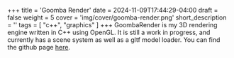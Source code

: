 +++
title = 'Goomba Render'
date = 2024-11-09T17:44:29-04:00
draft = false
weight = 5
cover = 'img/cover/goomba-render.png'
short_description = ''
tags = [
    "c++",
    "graphics"
]
+++
GoombaRender is my 3D rendering engine written in C++ using OpenGL. It is still a work in progress, and currently has a scene system as well as a gltf model loader. You can find the github page [here](https://github.com/JackJ30/GoombaRender).

